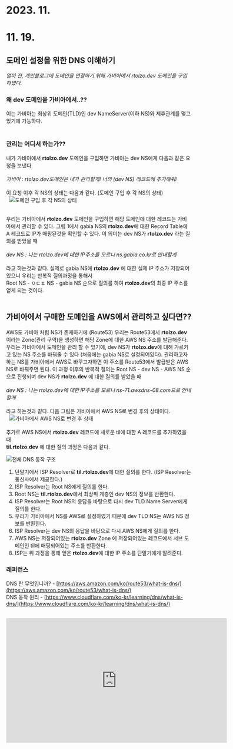 # 2023. 11.

# 11. 19.

## 도메인 설정을 위한 DNS 이해하기

_얼마 전, 개인블로그에 도메인을 연결하기 위해 가비아에서 rtolzo.dev 도메인을 구입하였다._

### 왜 dev 도메인을 가비아에서..??

이는 가비아는 최상위 도메인(TLD)인 dev NameServer(이하 NS)와 제휴관계를 맺고 있기에 가능하다.  
 

### 관리는 어디서 하는가??

내가 가비아에서 **rtolzo.dev** 도메인을 구입하면 가비아는 dev NS에게 다음과 같은 요청을 보낸다.  
   
_가비아 : rtolzo.dev도메인은 내가 관리할게! 너의 (dev NS) 레코드에 추가해줘!_  
   
이 요청 이후 각 NS의 상태는 다음과 같다. (도메인 구입 후 각 NS의 상태)  
 
<img alt="도메인 구입 후 각 NS의 상태" src="https://github.com/ChoiYongWon/Algorithm/assets/40623433/c693d846-9255-49ee-85de-822a4d3d4506">  

   
우리는 가비아에서 **rtolzo.dev** 도메인을 구입하면 해당 도메인에 대한 레코드는 가비아에서 관리할 수 있다. 그림 1에서 gabia NS의 **rtolzo.dev**에 대한 Record Table에 A 레코드로 IP가 매핑된것을 확인할 수 있다. 이 의미는 dev NS가 **rtolzo.dev** 라는 질의를 받았을 때  
   
_dev NS : 나는 rtolzo.dev에 대한 IP주소를 모르니 ns.gabia.co.kr로 안내할게_  
   
라고 하는것과 같다. 실제로 gabia NS에 **rtolzo.dev** 에 대한 실제 IP 주소가 저장되어있으니 우리는 반복적 질의과정을 통해서  
Root NS - ㅇㄷㅍ NS - gabia NS 순으로 질의를 하여 **rtolzo.dev**의 최종 IP 주소를 얻게 되는 것이다.  
 

## 가비아에서 구매한 도메인을 AWS에서 관리하고 싶다면??

AWS도 가비아 처럼 NS가 존재하기에 (Route53) 우리는 Route53에서 **rtolzo.dev** 이라는 Zone(관리 구역)을 생성하면 해당 Zone에 대한 AWS NS 주소를 발급해준다. 우리는 가비아에서 도메인을 관리 할 수 있기에, dev NS가 **rtolzo.dev**에 대해 가르키고 있는 NS 주소를 바꿔줄 수 있다 (처음에는 gabia NS로 설정되어있다). 관리하고자 하는 NS를 가비아에서 AWS로 바꾸고자하면 이 주소를 Route53에서 발급받은 AWS NS로 바꿔주면 된다. 이 과정 이후의 반복적 질의는 Root NS - dev NS - AWS NS 순으로 진행되며 dev NS가 **rtolzo.dev** 에 대한 질의를 받았을 때  
   
_dev NS : 나는 rtolzo.dev에 대한 IP주소를 모르니 ns-71.awsdns-08.com으로 안내할게_  
   
라고 하는것과 같다. 다음 그림은 가비아에서 AWS NS로 변경 후의 상태이다.    
 
<img alt="가비아에서 AWS NS로 변경 후 상태" src="https://github.com/ChoiYongWon/Algorithm/assets/40623433/46fd16cc-c6da-464a-b7a4-fae35db70e5a">  
   
추가로 AWS NS에서 **rtolzo.dev** 레코드에 새로운 til에 대한 A 레코드를 추가하였을 때  
**til.rtolzo.dev** 에 대한 질의 과정은 다음과 같다.  

<img alt="전체 DNS 동작 구조" src="https://github.com/ChoiYongWon/Algorithm/assets/40623433/7c067db9-13fc-4940-b2a0-5b78315c5bc0">  

1.  단말기에서 ISP Resolver로 **til.rtolzo.dev**에 대한 질의를 한다. (ISP Resolver는 통신사에서 제공한다.)
2.  ISP Resolver는 Root NS에게 질의를 한다.
3.  Root NS는 **til.rtolzo.dev**에서 최상위 계층인 dev NS의 정보를 반환한다.
4.  ISP Resolver는 Root NS의 응답을 바탕으로 다시 dev TLD Name Server에게 질의를 한다.
5.  우리가 가비아에서 NS를 AWS로 설정하였기 때문에 dev TLD NS는 AWS NS 정보를 반환한다.
6.  ISP Resolver는 dev NS의 응답을 바탕으로 다시 AWS NS에게 질의를 한다.
7.  AWS NS는 저장되어있는 **rtolzo.dev** Zone 에 저장되어있는 레코드에서 서브 도메인인 til에 매핑되어있는 주소를 반환한다.
8.  ISP는 위 과정을 통해 얻은 **rtolzo.dev**에 대한 IP 주소를 단말기에게 알려준다.

### 레퍼런스

DNS 란 무엇입니까? - [https://aws.amazon.com/ko/route53/what-is-dns/](https://aws.amazon.com/ko/route53/what-is-dns/)  
DNS 동작 원리 - [https://www.cloudflare.com/ko-kr/learning/dns/what-is-dns/](https://www.cloudflare.com/ko-kr/learning/dns/what-is-dns/)  
 

<iframe src="https://www.youtube.com/embed/sDXcLyrn6gU" width="600" height="338" frameborder="0" allowfullscreen="true"></iframe>
